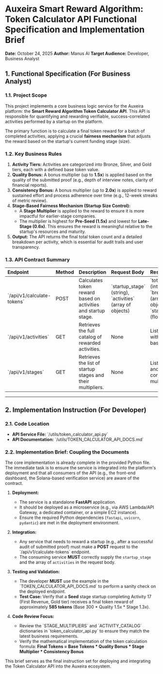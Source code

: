 # Auxeira Smart Reward Algorithm: Token Calculator API Functional Specification and Implementation Brief

**Date:** October 24, 2025
**Author:** Manus AI
**Target Audience:** Developer, Business Analyst

## 1. Functional Specification (For Business Analyst)

### 1.1. Project Scope

This project implements a core business logic service for the Auxeira platform: the **Smart Reward Algorithm Token Calculator API**. This API is responsible for quantifying and rewarding verifiable, success-correlated activities performed by a startup on the platform.

The primary function is to calculate a final token reward for a batch of completed activities, applying a crucial **fairness mechanism** that adjusts the reward based on the startup's current funding stage (size).

### 1.2. Key Business Rules

1.  **Activity Tiers:** Activities are categorized into Bronze, Silver, and Gold tiers, each with a defined base token value.
2.  **Quality Bonus:** A bonus multiplier (up to **1.5x**) is applied based on the quality of the submitted proof (e.g., depth of interview notes, clarity of financial reports).
3.  **Consistency Bonus:** A bonus multiplier (up to **2.0x**) is applied to reward sustained effort and process adherence over time (e.g., 12-week streaks of metric review).
4.  **Stage-Based Fairness Mechanism (Startup Size Control):**
    *   A **Stage Multiplier** is applied to the reward to ensure it is more impactful for earlier-stage companies.
    *   The multiplier is highest for **Pre-Seed (1.5x)** and lowest for **Late-Stage (0.6x)**. This ensures the reward is meaningful relative to the startup's resources and maturity.
5.  **Output:** The API returns the final total token count and a detailed breakdown per activity, which is essential for audit trails and user transparency.

### 1.3. API Contract Summary

| Endpoint | Method | Description | Request Body | Response Body |
| :--- | :--- | :--- | :--- | :--- |
| \`/api/v1/calculate-tokens\` | POST | Calculates token reward based on activities and startup stage. | \`startup_stage\` (string), \`activities\` (array of objects) | \`total_tokens\` (integer), \`breakdown\` (array of objects), \`stage_multiplier\` (float) |
| \`/api/v1/activities\` | GET | Retrieves the full catalog of rewarded activities. | None | List of activities with ID, tier, and base tokens. |
| \`/api/v1/stages\` | GET | Retrieves the list of startup stages and their multipliers. | None | List of stages and their corresponding multipliers. |

---

## 2. Implementation Instruction (For Developer)

### 2.1. Code Location

*   **API Service File:** \`/utils/token_calculator_api.py\`
*   **API Documentation:** \`/utils/TOKEN_CALCULATOR_API_DOCS.md\`

### 2.2. Implementation Brief: Coupling the Documents

The core implementation is already complete in the provided Python file. The immediate task is to ensure the service is integrated into the platform's deployment and that all consumers of the API (e.g., the front-end dashboard, the Solana-based verification service) are aware of the contract.

1.  **Deployment:**
    *   The service is a standalone **FastAPI** application.
    *   It should be deployed as a microservice (e.g., via AWS Lambda/API Gateway, a dedicated container, or a simple EC2 instance).
    *   Ensure the required Python dependencies (`fastapi`, `uvicorn`, `pydantic`) are met in the deployment environment.

2.  **Integration:**
    *   Any service that needs to reward a startup (e.g., after a successful audit of submitted proof) must make a **POST** request to the \`/api/v1/calculate-tokens\` endpoint.
    *   The consuming service **MUST** correctly supply the `startup_stage` and the array of `activities` in the request body.

3.  **Testing and Validation:**
    *   The developer **MUST** use the example in the \`TOKEN_CALCULATOR_API_DOCS.md\` to perform a sanity check on the deployed endpoint.
    *   **Test Case:** Verify that a **Seed** stage startup completing Activity 17 (First Revenue, Gold tier) receives a final token reward of approximately **585 tokens** (Base 300 * Quality 1.5x * Stage 1.3x).

4.  **Code Review Focus:**
    *   Review the \`STAGE_MULTIPLIERS\` and \`ACTIVITY_CATALOG\` dictionaries in \`token_calculator_api.py\` to ensure they match the latest business requirements.
    *   Verify the mathematical implementation of the token calculation formula:
        **Final Tokens = Base Tokens * Quality Bonus * Stage Multiplier * Consistency Bonus**

This brief serves as the final instruction set for deploying and integrating the Token Calculator API into the Auxeira ecosystem.

